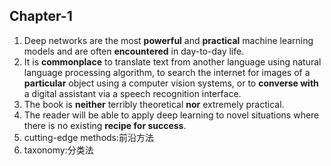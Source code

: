 ## Chapter-1

1. Deep networks are the most **powerful** and **practical** machine learning models and are often **encountered** in day-to-day life.
2. It is **commonplace** to translate text from another language using natural language processing algorithm, to search the internet for images of a **particular** object using a computer vision systems, or to **converse with** a digital assistant via a speech recognition interface. 
3. The book is **neither** terribly theoretical **nor** extremely practical.
4. The reader will be able to apply deep learning to novel situations where there is no existing **recipe for success**.
5. cutting-edge methods:前沿方法
6. taxonomy:分类法
